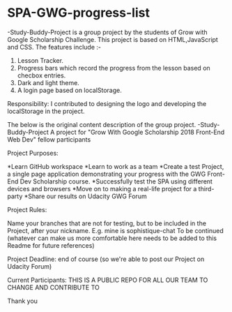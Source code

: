 # SPA-GWG-progress-list

-Study-Buddy-Project is a group project by the students of Grow with Google Scholarship Challenge. This project is based on HTML,JavaScript and CSS.
The features include :-
1. Lesson Tracker.
2. Progress bars which record the progress from the lesson based on checbox entries.
3. Dark and light theme.
4. A login page based on localStorage.

Responsibility: I contributed to designing the logo and developing the localStorage in the project.

The below is the original content description of the group project.
-Study-Buddy-Project
A project for "Grow With Google Scholarship 2018 Front-End Web Dev" fellow participants

Project Purposes:

*Learn GitHub workspace
*Learn to work as a team
*Create a test Project, a single page application demonstrating your progress with the GWG Front-End Dev Scholarship course.
*Successfully test the SPA using different devices and browsers
*Move on to making a real-life project for a third-party
*Share our results on Udacity GWG Forum

Project Rules:

Name your branches that are not for testing, but to be included in the Project, after your nickname. E.g. mine is sophistique-chat
To be continued (whatever can make us more comfortable here needs to be added to this Readme for future references)

Project Deadline: end of course (so we're able to post our Project on Udacity Forum)


Current Participants: THIS IS A PUBLIC REPO FOR ALL OUR TEAM TO CHANGE AND CONTRIBUTE TO

Thank you
